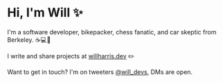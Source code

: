 # Hi, I'm Will ✨

I'm a software developer, bikepacker, chess fanatic, and car skeptic from Berkeley. ☕💻🚴

I write and share projects at [willharris.dev](https://willharris.dev) ✏️

Want to get in touch? I'm on tweeters [@will_devs](https://twitter.com/will_devs), DMs are open.

<!--
**will-t-harris/will-t-harris** is a ✨ _special_ ✨ repository because its `README.md` (this file) appears on your GitHub profile.

Here are some ideas to get you started:

- 🔭 I’m currently working on ...
- 🌱 I’m currently learning ...
- 👯 I’m looking to collaborate on ...
- 🤔 I’m looking for help with ...
- 💬 Ask me about ...
- 📫 How to reach me: ...
- 😄 Pronouns: ...
- ⚡ Fun fact: ...
-->
